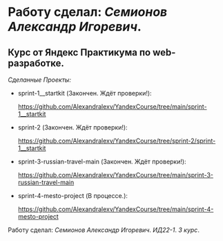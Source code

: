 # Работу сделал: *Семионов Александр Игоревич*.
## Курс от Яндекс Практикума по web-разработке.

*Сделанные Проекты:*

- sprint-1__startkit (Закончен. Ждёт проверки!):
  
  https://github.com/Alexandralexv/YandexCourse/tree/main/sprint-1__startkit

- sprint-2 (Закончен. Ждёт проверки!):
  
  https://github.com/Alexandralexv/YandexCourse/tree/sprint-2/sprint-1__startkit
  
- sprint-3-russian-travel-main (Закончен. Ждёт проверки!):
  
  https://github.com/Alexandralexv/YandexCourse/tree/main/sprint-3-russian-travel-main

- sprint-4-mesto-project (В процессе.):

  https://github.com/Alexandralexv/YandexCourse/tree/main/sprint-4-mesto-project

Работу сделал: *Семионов Александр Игоревич*. *ИД22-1*. *3 курс*.
